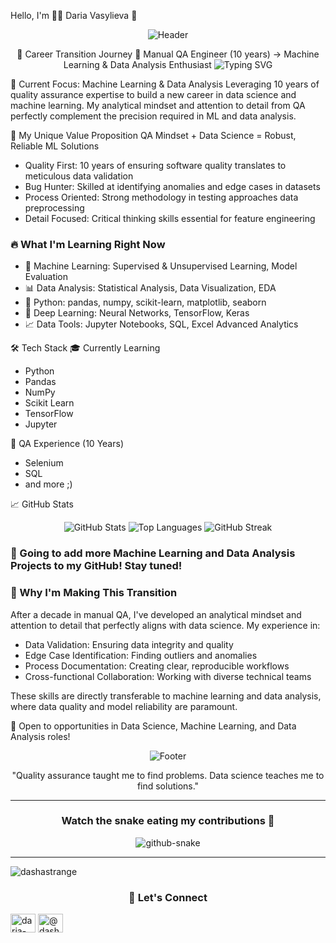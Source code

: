 Hello, I'm 👩‍💻 Daria Vasylieva 👋
<div align="center">

<img src="https://capsule-render.vercel.app/api?type=waving&color=gradient&customColorList=12&height=300&section=header&text=From%20QA%20to%20ML&fontSize=60&fontColor=fff&animation=fadeIn&fontAlignY=38&desc=Transforming%20Quality%20Assurance%20Experience%20into%20Data%20Intelligence&descAlignY=51&descAlign=center" alt="Header">

🚀 Career Transition Journey 🚀
Manual QA Engineer (10 years) → Machine Learning & Data Analysis Enthusiast
<img src="https://readme-typing-svg.herokuapp.com?font=Fira+Code&pause=1000&color=F75C7E&center=true&vCenter=true&width=435&lines=Quality+Assurance+Veteran;Machine+Learning+Student;Data+Analysis+Explorer;Python+Enthusiast;Always+Learning" alt="Typing SVG">
</div>

🎯 Current Focus: Machine Learning & Data Analysis
Leveraging 10 years of quality assurance expertise to build a new career in data science and machine learning. My analytical mindset and attention to detail from QA perfectly complement the precision required in ML and data analysis.

💼 My Unique Value Proposition
QA Mindset + Data Science = Robust, Reliable ML Solutions
- Quality First: 10 years of ensuring software quality translates to meticulous data validation
- Bug Hunter: Skilled at identifying anomalies and edge cases in datasets
- Process Oriented: Strong methodology in testing approaches data preprocessing
- Detail Focused: Critical thinking skills essential for feature engineering

### 🔥 What I'm Learning Right Now
- 🤖 Machine Learning: Supervised & Unsupervised Learning, Model Evaluation
- 📊 Data Analysis: Statistical Analysis, Data Visualization, EDA
- 🐍 Python: pandas, numpy, scikit-learn, matplotlib, seaborn
- 🧠 Deep Learning: Neural Networks, TensorFlow, Keras
- 📈 Data Tools: Jupyter Notebooks, SQL, Excel Advanced Analytics

🛠️ Tech Stack
🎓 Currently Learning
- Python
- Pandas
- NumPy
- Scikit Learn
- TensorFlow
- Jupyter
  
🔧 QA Experience (10 Years)
- Selenium
- SQL
- and more ;)

📈 GitHub Stats
<div align="center">

<img src="https://github-readme-stats.vercel.app/api?username=dashastrange&show_icons=true&theme=radical&hide_border=true&count_private=true" alt="GitHub Stats">
<img src="https://github-readme-stats.vercel.app/api/top-langs/?username=dashastrange&layout=compact&theme=radical&hide_border=true" alt="Top Languages">
<img src="https://github-readme-streak-stats.herokuapp.com/?user=dashastrange&theme=radical&hide_border=true" alt="GitHub Streak">
</div>

### 🤖 Going to add more Machine Learning and Data Analysis Projects to my GitHub! Stay tuned!

### 🌟 Why I'm Making This Transition
After a decade in manual QA, I've developed an analytical mindset and attention to detail that perfectly aligns with data science. My experience in:

- Data Validation: Ensuring data integrity and quality
- Edge Case Identification: Finding outliers and anomalies
- Process Documentation: Creating clear, reproducible workflows
- Cross-functional Collaboration: Working with diverse technical teams
  
These skills are directly transferable to machine learning and data analysis, where data quality and model reliability are paramount.

💬 Open to opportunities in Data Science, Machine Learning, and Data Analysis roles!
</div>
<div align="center">
<img src="https://capsule-render.vercel.app/api?type=waving&color=gradient&customColorList=12&height=100&section=footer" alt="Footer">
  
  "Quality assurance taught me to find problems. Data science teaches me to find solutions."

---

### Watch the snake eating my contributions 🐍

<picture>
  <source media="(prefers-color-scheme: dark)" srcset="https://raw.githubusercontent.com/dashastrange/dashastrange/output/github-contribution-grid-snake-dark.svg" />
  <source media="(prefers-color-scheme: light)" srcset="https://raw.githubusercontent.com/dashastrange/dashastrange/output/github-contribution-grid-snake.svg" />
  <img alt="github-snake" src="https://raw.githubusercontent.com/dashastrange/dashastrange/output/github-snake.svg" />
</picture>

___

<p align="left"> <img src="https://komarev.com/ghpvc/?username=dashastrange&label=Profile%20views&color=0e75b6&style=flat" alt="dashastrange" /> </p>

### 🔗 Let's Connect
<p align="left">
<a href="https://linkedin.com/in/daria-vasylieva" target="blank"><img align="center" src="https://raw.githubusercontent.com/rahuldkjain/github-profile-readme-generator/master/src/images/icons/Social/linked-in-alt.svg" alt="daria-vasylieva" height="30" width="40" /></a>
<a href="https://medium.com/@dashastrange" target="blank"><img align="center" src="https://raw.githubusercontent.com/rahuldkjain/github-profile-readme-generator/master/src/images/icons/Social/medium.svg" alt="@dashastrange" height="30" width="40" /></a>
</p>

